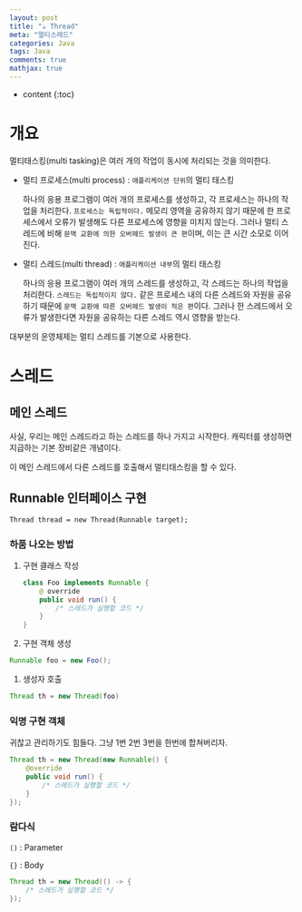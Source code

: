 ```yaml
---
layout: post
title: "☕ Thread"
meta: "멀티스레드"
categories: Java
tags: Java
comments: true
mathjax: true
---
```




* content
{:toc}
# 개요

멀티태스킹(multi tasking)은 여러 개의 작업이 동시에 처리되는 것을 의미한다.

- 멀티 프로세스(multi process) : `애플리케이션 단위`의 멀티 태스킹

  하나의 응용 프로그램이 여러 개의 프로세스를 생성하고, 각 프로세스는 하나의 작업을 처리한다. `프로세스는 독립적이다.` 메모리 영역을 공유하지 않기 때문에 한 프로세스에서 오류가 발생해도 다른 프로세스에 영향을 미치지 않는다.  그러나 멀티 스레드에 비해 `문맥 교환에 의한 오버헤드 발생이 큰 편`이며, 이는 큰 시간 소모로 이어진다.

  

- 멀티 스레드(multi thread) : `애플리케이션 내부`의 멀티 태스킹

  하나의 응용 프로그램이 여러 개의 스레드를 생성하고, 각 스레드는 하나의 작업을 처리한다.  `스레드는 독립적이지 않다.` 같은 프로세스 내의 다른 스레드와 자원을 공유하기 때문에 `문맥 교환에 따른 오버헤드 발생이 적은 편`이다. 그러나 한 스레드에서 오류가 발생한다면 자원을 공유하는 다른 스레드 역시 영향을 받는다.

대부분의 운영체제는 멀티 스레드를 기본으로 사용한다.



# 스레드

## 메인 스레드

사실, 우리는 메인 스레드라고 하는 스레드를 하나 가지고 시작한다. 캐릭터를 생성하면 지급하는 기본 장비같은 개념이다. 

이 메인 스레드에서 다른 스레드를 호출해서 멀티태스킹을 할 수 있다.

## Runnable 인터페이스 구현

```
Thread thread = new Thread(Runnable target);
```

### 하품 나오는 방법

1. 구현 클래스 작성

   ```java
   class Foo implements Runnable {
       @ override
       public void run() {
           /* 스레드가 실행할 코드 */
       }
   }
   ```

1.  구현 객체 생성

   ```java
   Runnable foo = new Foo();
   ```

1.  생성자 호출

   ```java
   Thread th = new Thread(foo)
   ```

### 익명 구현 객체

귀찮고 관리하기도 힘들다. 그냥 1번 2번 3번을 한번에 합쳐버리자.

```java
Thread th = new Thread(new Runnable() {
    @override
    public void run() {
        /* 스레드가 실행할 코드 */
    }
});
```

### 람다식

`()` : Parameter

`{}` : Body

```java
Thread th = new Thread(() -> {
    /* 스레드가 실행할 코드 */
});
```

